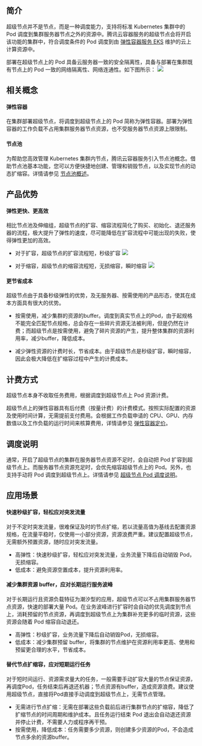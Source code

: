 ## 简介

超级节点并不是节点，而是一种调度能力，支持将标准 Kubernetes 集群中的 Pod 调度到集群服务器节点之外的资源中。腾讯云容器服务的超级节点会将开启该功能的集群中，符合调度条件的 Pod 调度到由 [弹性容器服务 EKS](https://intl.cloud.tencent.com/document/product/457/34040) 维护的云上计算资源中。

部署在超级节点上的 Pod 具备云服务器一致的安全隔离性，具备与部署在集群既有节点上的 Pod 一致的网络隔离性、网络连通性。如下图所示：
![](https://qcloudimg.tencent-cloud.cn/raw/c0860c9bad76f589e02820564d4f37ad.png)


## 相关概念

#### 弹性容器

在集群部署超级节点，将调度到超级节点上的 Pod 简称为弹性容器。部署为弹性容器的工作负载不占用集群服务器节点资源，也不受服务器节点资源上限限制。


#### 节点池

为帮助您高效管理 Kubernetes 集群内节点，腾讯云容器服务引入节点池概念。借助节点池基本功能，您可以方便快捷地创建、管理和销毁节点，以及实现节点的动态扩缩容。详情请参见 [节点池概述](https://intl.cloud.tencent.com/document/product/457/35900)。


## 产品优势

#### 弹性更快、更高效
相比节点池及伸缩组，超级节点的扩容、缩容流程简化了购买、初始化、退还服务器的流程，极大提升了弹性的速度，尽可能降低在扩容流程中可能出现的失败，使得弹性更加的高效。
- 对于扩容，超级节点的扩容流程短，秒级扩容
![](https://qcloudimg.tencent-cloud.cn/raw/44a63e4d52d5715ab27daf0efa56daea.png)


- 对于缩容，超级节点的缩容流程短，无损缩容，瞬时缩容
![](https://qcloudimg.tencent-cloud.cn/raw/2ee65b1450485c3d1d1f2e16967bfb51.png)

#### 更节省成本
超级节点由于具备秒级弹性的优势，及无服务器、按需使用的产品形态，使其在成本方面具有很大的优势。
- 按需使用，减少集群的资源的buffer。调度到真实节点上的Pod，由于起规格不能完全匹配节点规格，总会存在一些碎片资源无法被利用，但是仍然在计费；而超级节点是按需使用，避免了碎片资源的产生，提升整体集群的资源利用率，减少buffer，降低成本。

- 减少弹性资源的计费时长，节省成本。由于超级节点是秒级扩容，瞬时缩容，因此会极大降低在扩缩容过程中产生的计费成本。

## 计费方式

超级节点本身不收取任务费用，根据调度到超级节点上 Pod 资源计费。

超级节点上的弹性容器具有后付费（按量计费）的计费模式。按照实际配置的资源及使用时间计算，无需提前支付费用。会根据工作负载申请的 CPU、GPU、内存数值以及工作负载的运行时间来核算费用，详情请参见 [弹性容器定价](https://intl.cloud.tencent.com/document/product/457/34055)。

## 调度说明

通常，开启了超级节点的集群在服务器节点资源不足时，会自动把 Pod 扩容到超级节点上。而服务器节点资源充足时，会优先缩容超级节点上的 Pod。另外，也支持手动将 Pod 调度到超级节点上。详情请参见 [超级节点 Pod 调度说明](https://intl.cloud.tencent.com/document/product/457/39760)。


## 应用场景

#### 快速秒级扩容，轻松应对突发流量
对于不定时突发流量，很难保证及时的节点扩缩，若以流量高值为基线去配置资源规格，在流量平稳时，仅使用一小部分资源，资源浪费严重。建议配置超级节点，无需额外预置资源，随时应对突发流量。

- 高弹性：快速秒级扩容，轻松应对突发流量，业务流量下降后自动销毁 Pod，无损缩容。
- 低成本：避免资源空置成本，提升资源利用率。

#### 减少集群资源 buffer，应对长期运行服务波峰

对于长期运行且资源负载特征为潮汐型的应用，超级节点可以不占用集群服务器节点资源，快速的部署大量 Pod。在业务波峰进行扩容时会自动的优先调度到节点上，消耗预留的节点资源，再调度到超级节点上为集群补充更多的临时资源，这些资源会随着 Pod 缩容自动退还。

- 高弹性：秒级扩容，业务流量下降后自动销毁Pod，无损缩容。
- 低成本：减少集群预留 buffer，将集群的节点维护在资源利用率更高、使用和预留更合理的水平，节省成本。


#### 替代节点扩缩容，应对短期运行任务
对于短时间运行、资源需求量大的任务，一般需要手动扩容大量的节点保证资源，再调度Pod，任务结束后再退还机器；节点资源有buffer，造成资源浪费。建议使用超级节点，直接将Pod直接手动调度到超级节点上，无需节点管理。

- 无需进行节点扩缩：无需在部署这些负载前后进行集群节点的扩缩容，降低了扩缩节点的时间周期和维护成本。且任务运行结束 Pod 退出会自动退还资源并停止计费，不需要人力或程序再干预。
- 按需使用，降低成本：任务需要多少资源，则创建多少资源的Pod，不会造成节点多余的资源buffer。

